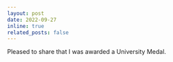 ```yaml
---
layout: post
date: 2022-09-27
inline: true
related_posts: false
---
```


Pleased to share that I was awarded a University Medal.
